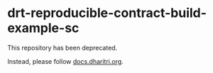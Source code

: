 # drt-reproducible-contract-build-example-sc

This repository has been deprecated.

Instead, please follow [docs.dharitri.org](https://docs.dharitri.org/developers/reproducible-contract-builds).
